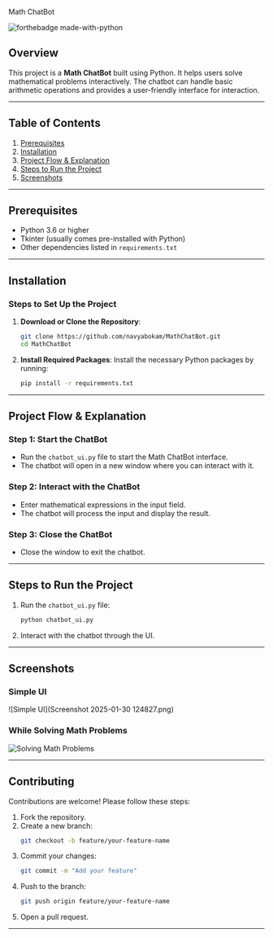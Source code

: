 Math ChatBot

![forthebadge made-with-python](https://forthebadge.com/images/badges/made-with-python.svg)

## Overview
This project is a **Math ChatBot** built using Python. It helps users solve mathematical problems interactively. The chatbot can handle basic arithmetic operations and provides a user-friendly interface for interaction.

---

## Table of Contents
1. [Prerequisites](#prerequisites)
2. [Installation](#installation)
3. [Project Flow & Explanation](#project-flow--explanation)
4. [Steps to Run the Project](#steps-to-run-the-project)
5. [Screenshots](#screenshots)

---

## Prerequisites
- Python 3.6 or higher
- Tkinter (usually comes pre-installed with Python)
- Other dependencies listed in `requirements.txt`

---

## Installation

### Steps to Set Up the Project
1. **Download or Clone the Repository**:
   ```bash
   git clone https://github.com/navyabokam/MathChatBot.git
   cd MathChatBot
   ```

2. **Install Required Packages**:
   Install the necessary Python packages by running:
   ```bash
   pip install -r requirements.txt
   ```

---

## Project Flow & Explanation

### Step 1: Start the ChatBot
- Run the `chatbot_ui.py` file to start the Math ChatBot interface.
- The chatbot will open in a new window where you can interact with it.

### Step 2: Interact with the ChatBot
- Enter mathematical expressions in the input field.
- The chatbot will process the input and display the result.

### Step 3: Close the ChatBot
- Close the window to exit the chatbot.

---

## Steps to Run the Project
1. Run the `chatbot_ui.py` file:
   ```bash
   python chatbot_ui.py
   ```
2. Interact with the chatbot through the UI.

---

## Screenshots

### Simple UI
![Simple UI](Screenshot 2025-01-30 124827.png)

### While Solving Math Problems
![Solving Math Problems](screenshots/solving_math.png)

---

## Contributing
Contributions are welcome! Please follow these steps:
1. Fork the repository.
2. Create a new branch:
   ```bash
   git checkout -b feature/your-feature-name
   ```
3. Commit your changes:
   ```bash
   git commit -m "Add your feature"
   ```
4. Push to the branch:
   ```bash
   git push origin feature/your-feature-name
   ```
5. Open a pull request.

---



